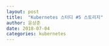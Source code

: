 ```yaml
---
layout: post
title:  "Kubernetes 스터디 #5 스토리지"
author: 윤상준
date: 2018-07-04
categories: kubernetes
---
```

